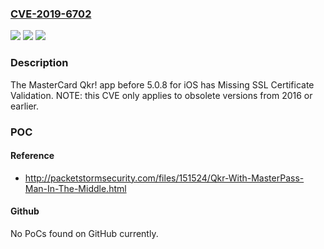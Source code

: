 ### [CVE-2019-6702](https://cve.mitre.org/cgi-bin/cvename.cgi?name=CVE-2019-6702)
![](https://img.shields.io/static/v1?label=Product&message=n%2Fa&color=blue)
![](https://img.shields.io/static/v1?label=Version&message=n%2Fa&color=blue)
![](https://img.shields.io/static/v1?label=Vulnerability&message=n%2Fa&color=brighgreen)

### Description

The MasterCard Qkr! app before 5.0.8 for iOS has Missing SSL Certificate Validation. NOTE: this CVE only applies to obsolete versions from 2016 or earlier.

### POC

#### Reference
- http://packetstormsecurity.com/files/151524/Qkr-With-MasterPass-Man-In-The-Middle.html

#### Github
No PoCs found on GitHub currently.

